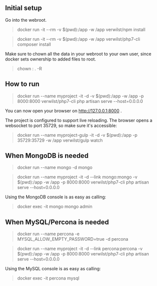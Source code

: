 ## Initial setup

Go into the webroot.

> docker run -it --rm -v $(pwd):/app -w /app verwilst/npm install

> docker run -it --rm -v $(pwd):/app -w /app verwilst/php7-cli composer install

Make sure to chown all the data in your webroot to your own user, since docker sets ownership to added files to root.

> chown <myuser>: . -R

## How to run

> docker run --name myproject -it -d -v $(pwd):/app -w /app -p 8000:8000 verwilst/php7-cli php artisan serve --host=0.0.0.0

You can now open your browser on http://127.0.0.1:8000 .

The project is configured to support live reloading. The browser opens a websocket to port 35729, so make sure it's accessible:

> docker run --name myproject-gulp -it -d -v $(pwd):/app -p 35729:35729 -w /app verwilst/gulp watch

## When MongoDB is needed

> docker run --name mongo -d mongo

> docker run --name myproject -it -d --link mongo:mongo -v $(pwd):/app -w /app -p 8000:8000 verwilst/php7-cli php artisan serve --host=0.0.0.0

Using the MongoDB console is as easy as calling:

> docker exec -it mongo mongo admin

## When MySQL/Percona is needed

> docker run --name percona -e MYSQL_ALLOW_EMPTY_PASSWORD=true -d percona

> docker run --name myproject -it -d --link percona:percona -v $(pwd):/app -w /app -p 8000:8000 verwilst/php7-cli php artisan serve --host=0.0.0.0

Using the MySQL console is as easy as calling:

> docker exec -it percona mysql


